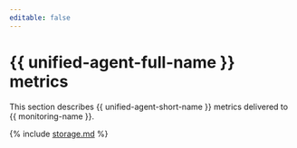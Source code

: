 ```yaml
---
editable: false
---
```


# {{ unified-agent-full-name }} metrics

This section describes {{ unified-agent-short-name }} metrics delivered to {{ monitoring-name }}.

{% include [storage.md](../../_includes/monitoring/metrics-ref/unifiedagent.md) %}
